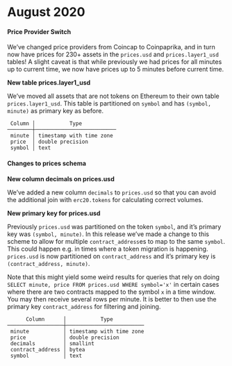 # August 2020



#### Price Provider Switch <a href="#price-provider-switch" id="price-provider-switch"></a>

We’ve changed price providers from Coincap to Coinpaprika, and in turn now have prices for 230+ assets in the `prices.usd` and `prices.layer1_usd` tables! A slight caveat is that while previously we had prices for all minutes up to current time, we now have prices up to 5 minutes before current time.

**New table prices.layer1\_usd**

We’ve moved all assets that are not tokens on Ethereum to their own table `prices.layer1_usd`. This table is partitioned on `symbol` and has `(symbol, minute)` as primary key as before.

```
 Column │           Type           
────────┼──────────────────────────
 minute │ timestamp with time zone 
 price  │ double precision         
 symbol │ text                     
```

#### Changes to prices schema <a href="#changes-to-prices-schema" id="changes-to-prices-schema"></a>

**New column decimals on prices.usd**

We’ve added a new column `decimals` to `prices.usd` so that you can avoid the additional join with `erc20.tokens` for calculating correct volumes.

**New primary key for prices.usd**

Previously `prices.usd` was partitioned on the token `symbol`, and it’s primary key was `(symbol, minute)`. In this release we’ve made a change to this scheme to allow for multiple `contract_address`es to map to the same `symbol`. This could happen e.g. in times where a token migration is happening. `prices.usd` is now partitioned on `contract_address` and it’s primary key is `(contract_address, minute)`.

Note that this might yield some weird results for queries that rely on doing `SELECT minute, price FROM prices.usd WHERE symbol='x'` in certain cases where there are two contracts mapped to the symbol `x` in a time window. You may then receive several rows per minute. It is better to then use the primary key `contract_address` for filtering and joining.

```
      Column      │           Type          
──────────────────┼─────────────────────────
 minute           │ timestamp with time zone
 price            │ double precision        
 decimals         │ smallint                
 contract_address │ bytea                   
 symbol           │ text                    
```
